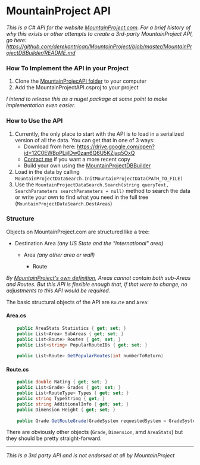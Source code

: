 # MountainProject API

*This is a C# API for the website [MountainProject.com](https://mountainproject.com). For a brief history of why this exists or other attempts to create a 3rd-party MountainProject API, go here: https://github.com/derekantrican/MountainProject/blob/master/MountainProjectDBBuilder/README.md*

### How To Implement the API in your Project

1. Clone the [MountainProjecAPI folder](https://github.com/derekantrican/MountainProject/tree/master/MountainProjectAPI) to your computer
2. Add the MountainProjectAPI.csproj to your project

*I intend to release this as a nuget package at some point to make implementation even easier.*

### How to Use the API

1. Currently, the only place to start with the API is to load in a serialized version of all the data. You can get that in one of 3 ways:
    - Download from here: https://drive.google.com/open?id=12C0EWBpPLjjlDw0zan6Q6U5KZjaq5OxQ
    - [Contact me](mailto:derekantrican@gmail.com) if you want a more recent copy
    - Build your own using the [MountainProjectDBBuilder](https://github.com/derekantrican/MountainProject/tree/master/MountainProjectDBBuilder)
2. Load in the data by calling `MountainProjectDataSearch.InitMountainProjectData(PATH_TO_FILE)`
3. Use the `MountainProjectDataSearch.Search(string queryText, SearchParameters searchParameters = null)` method to search the data or write your own to find what you need in the full tree (`MountainProjectDataSearch.DestAreas`)

### Structure

Objects on MountainProject.com are structured like a tree:

- Destination Area *(any US State and the "International" area)*

  - Area *(any other area or wall)*

    - Route
    
*By [MountainProject's own definition](https://i.imgur.com/e6ZEP65.png), Areas cannot contain both sub-Areas and Routes. But this API is flexible enough that, if that were to change, no adjustments to this API would be required.*

The basic structural objects of the API are `Route` and `Area`:

#### Area.cs
```csharp
	public AreaStats Statistics { get; set; }
	public List<Area> SubAreas { get; set; }
	public List<Route> Routes { get; set; }
	public List<string> PopularRouteIDs { get; set; }
	
	public List<Route> GetPopularRoutes(int numberToReturn)
```

#### Route.cs
```csharp
	public double Rating { get; set; }
	public List<Grade> Grades { get; set; }
	public List<RouteType> Types { get; set; }
	public string TypeString { get; }
	public string AdditionalInfo { get; set; }
	public Dimension Height { get; set; }
	
	public Grade GetRouteGrade(GradeSystem requestedSystem = GradeSystem.YDS)
```

There are obviously other objects (`Grade`, `Dimension`, amd `AreaStats`) but they should be pretty straight-forward.

------------
*This is a 3rd party API and is not endorsed at all by MountainProject*
